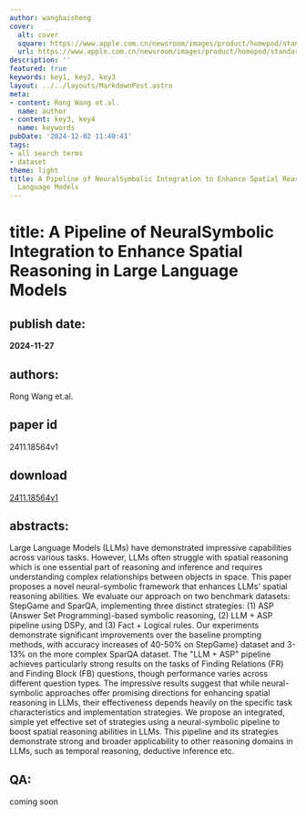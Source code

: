 ```yaml
---
author: wanghaisheng
cover:
  alt: cover
  square: https://www.apple.com.cn/newsroom/images/product/homepod/standard/Apple-HomePod-hero-230118_big.jpg.large_2x.jpg
  url: https://www.apple.com.cn/newsroom/images/product/homepod/standard/Apple-HomePod-hero-230118_big.jpg.large_2x.jpg
description: ''
featured: true
keywords: key1, key2, key3
layout: ../../layouts/MarkdownPost.astro
meta:
- content: Rong Wang et.al.
  name: author
- content: key3, key4
  name: keywords
pubDate: '2024-12-02 11:40:41'
tags:
- all search terms
- dataset
theme: light
title: A Pipeline of NeuralSymbolic Integration to Enhance Spatial Reasoning in Large
  Language Models
---
```


# title: A Pipeline of NeuralSymbolic Integration to Enhance Spatial Reasoning in Large Language Models 
## publish date: 
**2024-11-27** 
## authors: 
  Rong Wang et.al. 
## paper id
2411.18564v1
## download
[2411.18564v1](http://arxiv.org/abs/2411.18564v1)
## abstracts:
Large Language Models (LLMs) have demonstrated impressive capabilities across various tasks. However, LLMs often struggle with spatial reasoning which is one essential part of reasoning and inference and requires understanding complex relationships between objects in space. This paper proposes a novel neural-symbolic framework that enhances LLMs' spatial reasoning abilities. We evaluate our approach on two benchmark datasets: StepGame and SparQA, implementing three distinct strategies: (1) ASP (Answer Set Programming)-based symbolic reasoning, (2) LLM + ASP pipeline using DSPy, and (3) Fact + Logical rules. Our experiments demonstrate significant improvements over the baseline prompting methods, with accuracy increases of 40-50% on StepGame} dataset and 3-13% on the more complex SparQA dataset. The "LLM + ASP" pipeline achieves particularly strong results on the tasks of Finding Relations (FR) and Finding Block (FB) questions, though performance varies across different question types. The impressive results suggest that while neural-symbolic approaches offer promising directions for enhancing spatial reasoning in LLMs, their effectiveness depends heavily on the specific task characteristics and implementation strategies. We propose an integrated, simple yet effective set of strategies using a neural-symbolic pipeline to boost spatial reasoning abilities in LLMs. This pipeline and its strategies demonstrate strong and broader applicability to other reasoning domains in LLMs, such as temporal reasoning, deductive inference etc.
## QA:
coming soon
